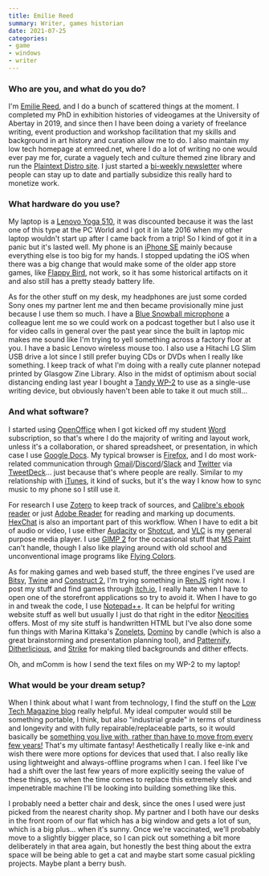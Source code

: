 ```yaml
---
title: Emilie Reed
summary: Writer, games historian
date: 2021-07-25
categories:
- game
- windows
- writer 
---
```


### Who are you, and what do you do?

I'm [Emilie Reed](https://emreed.net/ "Emilie's website."), and I do a bunch of scattered things at the moment. I completed my PhD in exhibition histories of videogames at the University of Abertay in 2019, and since then I have been doing a variety of freelance writing, event production and workshop facilitation that my skills and background in art history and curation allow me to do. I also maintain my low tech homepage at emreed.net, where I do a lot of writing no one would ever pay me for, curate a vaguely tech and culture themed zine library and run the [Plaintext Distro site](https://plaintextdistro.neocities.org/ "A zine distribution site."). I just started a [bi-weekly newsletter](https://buttondown.email/deathtorealism "Emilie's newsletter.") where people can stay up to date and partially subsidize this really hard to monetize work.

### What hardware do you use?

My laptop is a [Lenovo Yoga 510][yoga-510], it was discounted because it was the last one of this type at the PC World and I got it in late 2016 when my other laptop wouldn't start up after I came back from a trip! So I kind of got it in a panic but it's lasted well. My phone is an [iPhone SE][iphone-se] mainly because everything else is too big for my hands. I stopped updating the iOS when there was a big change that would make some of the older app store games, like [Flappy Bird][flappy-bird-ios], not work, so it has some historical artifacts on it and also still has a pretty steady battery life.  

As for the other stuff on my desk, my headphones are just some corded Sony ones my partner lent me and then became provisionally mine just because I use them so much. I have a [Blue Snowball microphone][snowball] a colleague lent me so we could work on a podcast together but I also use it for video calls in general over the past year since the built in laptop mic makes me sound like I'm trying to yell something across a factory floor at you. I have a basic Lenovo wireless mouse too. I also use a Hitachi LG Slim USB drive a lot since I still prefer buying CDs or DVDs when I really like something. I keep track of what I'm doing with a really cute planner notepad printed by Glasgow Zine Library. Also in the midst of optimism about social distancing ending last year I bought a [Tandy WP-2][wp-2] to use as a single-use writing device, but obviously haven't been able to take it out much still...

### And what software?

I started using [OpenOffice][] when I got kicked off my student [Word][] subscription, so that's where I do the majority of writing and layout work, unless it's a collaboration, or shared spreadsheet, or presentation, in which case I use [Google Docs][google-docs]. My typical browser is [Firefox][], and I do most work-related communication through [Gmail][]/[Discord][]/[Slack][] and [Twitter][] via [TweetDeck][]... just because that's where people are really. Similar to my relationship with [iTunes][], it kind of sucks, but it's the way I know how to sync music to my phone so I still use it. 

For research I use [Zotero][] to keep track of sources, and [Calibre's ebook reader][calibre] or just [Adobe Reader][acrobat-reader] for reading and marking up documents. [HexChat][] is also an important part of this workflow. When I have to edit a bit of audio or video, I use either [Audacity][] or [Shotcut][], and [VLC][] is my general purpose media player. I use [GIMP 2][gimp] for the occasional stuff that [MS Paint][paint] can't handle, though I also like playing around with old school and unconventional image programs like [Flying Colors][flying-colors]. 

As for making games and web based stuff, the three engines I've used are [Bitsy][], [Twine][] and [Construct 2][construct], I'm trying something in [RenJS][] right now. I post my stuff and find games through [itch.io][], I really hate when I have to open one of the storefront applications so try to avoid it. When I have to go in and tweak the code, I use [Notepad++][notepad-plusplus]. It can be helpful for writing website stuff as well but usually I just do that right in the editor [Neocities][] offers. Most of my site stuff is handwritten HTML but I've also done some fun things with Marina Kittaka's [Zonelets][], [Domino][] by candle (which is also a great brainstorming and presentation planning tool), and [Patternify][], [Ditherlicious][], and [Strike][] for making tiled backgrounds and dither effects. 

Oh, and mComm is how I send the text files on my WP-2 to my laptop!

### What would be your dream setup?

When I think about what I want from technology, I find the stuff on the [Low Tech Magazine blog](https://solar.lowtechmagazine.com/ "A solar-powered tech magazine.") really helpful. My ideal computer would still be something portable, I think, but also "industrial grade" in terms of sturdiness and longevity and with fully repairable/replaceable parts, so it would basically be [something you live with, rather than have to move from every few years!](https://solar.lowtechmagazine.com/2020/12/how-and-why-i-stopped-buying-new-laptops.html "A Low-Tech Magazine article about keeping laptops for longer.") That's my ultimate fantasy! Aesthetically I really like e-ink and wish there were more options for devices that used that. I also really like using lightweight and always-offline programs when I can. I feel like I've had a shift over the last few years of more explicitly seeing the value of these things, so when the time comes to replace this extremely sleek and impenetrable machine I'll be looking into building something like this.

I probably need a better chair and desk, since the ones I used were just picked from the nearest charity shop. My partner and I both have our desks in the front room of our flat which has a big window and gets a lot of sun, which is a big plus... when it's sunny. Once we're vaccinated, we'll probably move to a slightly bigger place, so I can pick out something a bit more deliberately in that area again, but honestly the best thing about the extra space will be being able to get a cat and maybe start some casual pickling projects. Maybe plant a berry bush.

[acrobat-reader]: https://en.wikipedia.org/wiki/Adobe_Acrobat "PDF viewing software."
[audacity]: https://sourceforge.net/projects/audacity/ "An open-source, cross-platform audio editor."
[bitsy]: https://ledoux.itch.io/bitsy "A web-based game development tool."
[calibre]: https://calibre-ebook.com/ "An ebook library management tool."
[construct]: https://www.construct.net/en "Game development software."
[discord]: https://discord.com/ "A voice and text chat service."
[ditherlicious]: https://29a.ch/ditherlicious/ "A tool for dithering images."
[domino]: https://kool.tools/domino/#0,0 "A web-based tool for organising your thoughts."
[firefox]: https://www.mozilla.org/en-US/firefox/new/ "A cross-platform open-source web browser."
[flappy-bird-ios]: https://en.wikipedia.org/wiki/Flappy_Bird "A game about a bird avoiding pipes."
[flying-colors]: https://obscuritory.com/software/flying-colors-free/ "An image editor for Windows."
[gimp]: https://www.gimp.org/ "An open-source image editor."
[gmail]: https://en.wikipedia.org/wiki/Gmail "Web-based email."
[google-docs]: https://en.wikipedia.org/wiki/Google_Docs "A web-based office suite."
[hexchat]: https://hexchat.github.io/ "An IRC client for Windows and Linux."
[iphone-se]: https://en.wikipedia.org/wiki/IPhone_SE "A 4 inch smartphone."
[itch.io]: https://itch.io/ "An indie game marketplace."
[itunes]: https://www.apple.com/itunes/ "A jukebox application and online store."
[neocities]: https://neocities.org "A free website building service."
[notepad-plusplus]: https://notepad-plus-plus.org/ "A free text/code editor for Windows."
[openoffice]: http://www.openoffice.org/ "An open-source office suite."
[paint]: https://en.wikipedia.org/wiki/Paint_(software) "An image editor included with Windows."
[patternify]: http://www.patternify.com/ "A tool for generating CSS patterns."
[renjs]: https://renjs.net/ "A framework for building visual novels."
[shotcut]: https://en.wikipedia.org/wiki/Shotcut "Video editing software."
[slack]: https://slack.com/intl/ja-jp/ "A collaboration service."
[snowball]: http://web.archive.org/web/20160414222318/http://www.bluemic.com:80/snowball/ "A USB microphone."
[strike]: https://amorphous.itch.io/strike "A 1-bit drawing tool."
[tweetdeck]: https://about.twitter.com/en/products/tweetdeck "A multi-column Twitter client."
[twine]: http://twinery.org/ "A tool for creating non-linear stories."
[twitter]: http://web.archive.org/web/20230525035323/https://twitter.com/ "An online micro-blogging platform."
[vlc]: http://www.videolan.org/vlc/ "An open-source media player."
[word]: https://www.microsoft.com/en-us/microsoft-365/word "A document editor."
[wp-2]: http://tandy.wiki/WP-2 "An electric typewriter."
[yoga-510]: https://www.lenovo.com/au/en/p/88YG5000682 "A 14 inch PC laptop."
[zonelets]: https://zonelets.net/ "A service for publishing a weblog."
[zotero]: https://www.zotero.org/ "A research tool."
